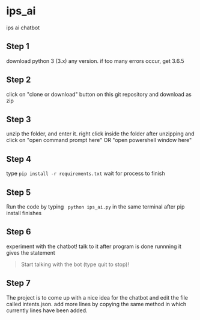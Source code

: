 # ips_ai
ips ai chatbot

## Step 1
download python 3 (3.x) any version. if too many errors occur, get 3.6.5

## Step 2
click on "clone or download" button on this git repository and download as zip

## Step 3 
unzip the folder, and enter it. right click inside the folder after unzipping and click on "open command prompt here" OR "open powershell window here"

## Step 4
type 
``` pip install -r requirements.txt ```
wait for process to finish

## Step 5 
Run the code by typing 
``` python ips_ai.py```
in the same terminal after pip install finishes

## Step 6
experiment with the chatbot! talk to it after program is done runnning it gives the statement 
> Start talking with the bot (type quit to stop)!

## Step 7
The project is to come up with a nice idea for the chatbot and edit the file called intents.json. add more lines by copying the same method in which currently lines have been added.